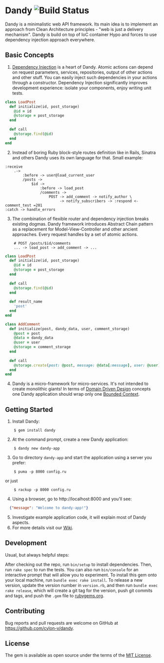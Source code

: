 # Dandy ![Build Status](https://travis-ci.org/cylon-v/dandy.svg?branch=master)

Dandy is a minimalistic web API framework. Its main idea is to implement an approach 
from Clean Architecture principles - "web is just a delivery mechanism". 
Dandy is build on top of IoC container Hypo and forces to use dependency injection 
approach everywhere.  

## Basic Concepts

1. [Dependency Injection](https://en.wikipedia.org/wiki/Dependency_injection) is a heart of Dandy. Atomic actions can depend on request parameters, services, repositories, output of other 
actions and other stuff. You can easily inject such dependencies in your actions through a constructor. 
Dependency Injection significantly improves development experience: isolate your components, enjoy writing unit tests.

```ruby
class LoadPost
  def initialize(id, post_storage)
    @id = id
    @storage = post_storage
  end
  
  def call
    @storage.find(@id)
  end
end
```     

2. Instead of boring Ruby block-style routes definition like in Rails, Sinatra and others Dandy uses its 
own language for that. Small example:

```
:receive
    .->
        :before -> user@load_current_user          
        /posts ->
            $id ->
                :before -> load_post
                /comments ->
                    POST -> add_comment -> notify_author \
                         -> notify_subscribers -> :respond <- comment_test =201
:catch -> handle_errors
```

3. The combination of flexible router and dependency injection breaks existing dogmas. 
Dandy framework introduces Abstract Chain pattern as a replacement for Model-View-Controller 
and other ancient approaches. Every request handles by a set of atomic actions. 

```
    # POST /posts/$id/comments
    ... -> load_post -> add_comment -> ... 
``` 

```ruby
class LoadPost
  def initialize(id, post_storage)
    @id = id
    @storage = post_storage
  end
  
  def call
    @storage.find(@id)
  end
  
  def result_name
    'post'
  end 
end

class AddComment
  def initialize(post, dandy_data, user, comment_storage)
    @post = post
    @data = dandy_data
    @user = user
    @storage = comment_storage 
  end
  
  def call
    @storage.create(post: @post, message: @data[:message], user: @user)
  end  
end
```

4. Dandy is a micro-framework for micro-services. It's not intended to create monolithic giants! 
In terms of [Domain Driven Design](https://en.wikipedia.org/wiki/Domain-driven_design) 
concepts one Dandy application should wrap only one [Bounded Context](https://en.wikipedia.org/wiki/Domain-driven_design#Bounded_context).

## Getting Started

1. Install Dandy: 

```
    $ gem install dandy
```

2. At the command prompt, create a new Dandy application:

```
    $ dandy new dandy-app
```

3. Go to directory `dandy-app` and start the application using a server you prefer:

```
    $ puma -p 8000 config.ru
```

or just

```
    $ rackup -p 8000 config.ru
```

4. Using a browser, go to http://localhost:8000 and you'll see: 

```json
  {"message": "Welcome to dandy-app!"}
```

5. Investigate example application code, it will explain most of Dandy aspects.
6. For more details visit our [Wiki](https://github.com/cylon-v/dandy/wiki).

## Development

Usual, but always helpful steps:
 
After checking out the repo, run `bin/setup` to install dependencies. Then, run `rake spec` to run the tests. You can also run `bin/console` for an interactive prompt that will allow you to experiment.
To install this gem onto your local machine, run `bundle exec rake install`. 
To release a new version, update the version number in `version.rb`, and then run `bundle exec rake release`, which will create a git tag for the version, push git commits and tags, and push the `.gem` file to [rubygems.org](https://rubygems.org).

## Contributing

Bug reports and pull requests are welcome on GitHub at https://github.com/cylon-v/dandy.

## License

The gem is available as open source under the terms of the [MIT License](http://opensource.org/licenses/MIT).
